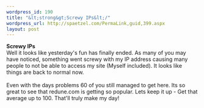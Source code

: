 ```yaml
--- 
wordpress_id: 190
title: "&lt;strong&gt;Screwy IPs&lt;/"
wordpress_url: http://spaetzel.com/PermaLink,guid,399.aspx
layout: post
---
```

<strong>Screwy IPs</strong>
        <br />
        Well it looks like yesterday's fun has finally ended. As many of you may have noticed,
        something went screwy with my IP address causing many people to not be able to access
        my site (Myself included). It looks like things are back to normal now.<br />
        <br />
        Even with the days problems 60 of you still managed to get here. Its so great to see
        that redune.com is getting so popular. Lets keep it up - Get that average up to 100.
        That'll truly make my day!<br />
        <br />
        <img width="0" height="0" src="http://spaetzel.com/aggbug.ashx?id=399" />
